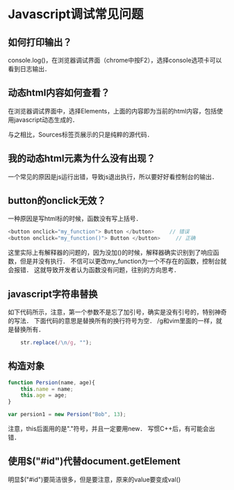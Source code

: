 # Javascript调试常见问题


## 如何打印输出？
console.log()，在浏览器调试界面（chrome中按F2），选择console选项卡可以看到日志输出．


## 动态html内容如何查看？
在浏览器调试界面中，选择Elements，上面的内容即为当前的html内容，包括使用javascript动态生成的．

与之相比，Sources标签页展示的只是纯粹的源代码．


## 我的动态html元素为什么没有出现？

一个常见的原因是js运行出错，导致js退出执行，所以要好好看控制台的输出．


## button的onclick无效？

一种原因是写html标的时候，函数没有写上括号．

```js
<button onclick="my_function"> Button </button>     // 错误
<button onclick="my_function()"> Button </button>     // 正确
```

这里实际上有解释器的问题的，因为没加()的时候，解释器确实识别到了响应函数，但是并没有执行．
不信可以更改my_function为一个不存在的函数，控制台就会报错．
这就导致开发者认为函数没有问题，往别的方向思考．


## javascript字符串替换

如下代码所示，注意，第一个参数不是忘了加引号，确实是没有引号的，特别神奇的写法．
下面代码的意思是替换所有的换行符号为空．
/g和vim里面的一样，就是替换所有．

```js
    str.replace(/\n/g, "");
```


## 构造对象

```js
function Persion(name, age){
    this.name = name;
    this.age = age;
}

var persion1 = new Persion("Bob", 13);

```

注意，this后面用的是"."符号，并且一定要用new．
写惯C++后，有可能会出错．


## 使用$("#id")代替document.getElement

明显$("#id")要简洁很多，但是要注意，原来的value要变成val()
